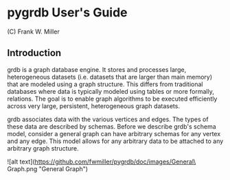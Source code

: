 pygrdb User's Guide
===================

(C) Frank W. Miller

Introduction
------------

grdb is a graph database engine.  It stores and processes large,
heterogeneous datasets (i.e. datasets that are larger than main memory)
that are modeled using a graph structure.  This differs from traditional
databases where data is typically modeled using tables or more formally,
relations.  The goal is to enable graph algorithms to be executed
efficiently across very large, persistent, heterogeneous graph datasets.

grdb associates data with the various vertices and edges.  The types of
these data are described by schemas.  Before we describe grdb's schema
model, consider a general graph can have arbitrary schemas for any vertex
and any edge.  This model allows for any arbitrary data to be attached to
any arbitrary graph structure.

![alt text](https://github.com/fwmiller/pygrdb/doc/images/General\ Graph.png "General Graph")
